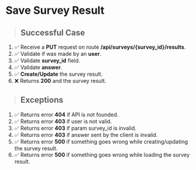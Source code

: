 # Save Survey Result

> ## Successful Case

1. ✅ Receive a **PUT** request on route **/api/surveys/{survey_id}/results**.
2. ✅ Validate if was made by an **user**.
3. ✅ Validate **survey_id** field.
4. ✅ Validate **answer**.
5. ✅ **Create/Update** the survey result.
6. ❌ Returns **200** and the survey result.

> ## Exceptions

1. ✅ Returns error **404** if API is not founded.
2. ✅ Returns error **403** if user is not valid.
3. ✅ Returns error **403** if param survey_id is invalid.
4. ✅ Returns error **403** if answer sent by the client is invalid.
5. ✅ Returns error **500** if something goes wrong while creating/updating the survey result.
6. ✅ Returns error **500** if something goes wrong while loading the survey result.
